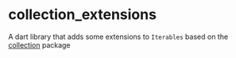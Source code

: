 # collection_extensions

A dart library that adds some extensions to `Iterables` based on the [collection](https://pub.dev/packages/collection) package
